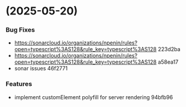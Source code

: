 #  (2025-05-20)


### Bug Fixes

* https://sonarcloud.io/organizations/npenin/rules?open=typescript%3AS128&rule_key=typescript%3AS128 223d2ba
* https://sonarcloud.io/organizations/npenin/rules?open=typescript%3AS128&rule_key=typescript%3AS128 a58ea17
* sonar issues 46f2771


### Features

* implement customElement polyfill for server rendering 94bfb96



